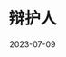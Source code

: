 ---
layout: movie-review
title: 辩护人
description: >
  这是一部与历史事实紧密联系的电影。影片背景设定在20世纪80年代的韩国，当时正处于军事独裁统治下。电影以一群被诬告政治罪的少年为线索，展现了当时司法系统中的腐败和不公。在批判历史上的不公正同时，也给人们带来了对人权和法治的思考。这样的题材，仅是允许被创作和上映就值得五星。更不用说扣人心弦的情节、振聋发聩的台词以及演员精湛的演技。在了解了故事原型以及社会影响之后，我对这部电影充满敬意。
category: 电影
img: assets/img/movie/2023/bian_hu_ren.webp
star: 5
date: 2023-07-09
---